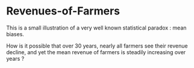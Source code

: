 # Revenues-of-Farmers
This is a small illustration of a very well known statistical paradox : mean biases.

How is it possible that over 30 years, nearly all farmers see their revenue decline, and yet the mean revenue of farmers is steadily increasing over years ?
